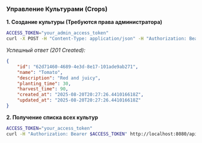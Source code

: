 ### Управление Культурами (Crops)

**1. Создание культуры (Требуются права администратора)**

```bash
ACCESS_TOKEN="your_admin_access_token"
curl -X POST -H "Content-Type: application/json" -H "Authorization: Bearer $ACCESS_TOKEN" -d '{"name": "Tomato", "description": "Red and juicy", "planting_time": 30, "harvest_time": 90}' http://localhost:8080/api/v1/catalog/crops
```

*Успешный ответ (201 Created):*
```json
{
    "id": "62d71460-4689-4e3d-8e17-101ade9ab271",
    "name": "Tomato",
    "description": "Red and juicy",
    "planting_time": 30,
    "harvest_time": 90,
    "created_at": "2025-08-20T20:27:26.441016618Z",
    "updated_at": "2025-08-20T20:27:26.441016618Z"
}
```

**2. Получение списка всех культур**

```bash
ACCESS_TOKEN="your_access_token"
curl -H "Authorization: Bearer $ACCESS_TOKEN" http://localhost:8080/api/v1/catalog/crops
```